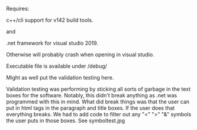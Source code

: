 Requires:

c++/cli support for v142 build tools.

and 

.net framework for visual studio 2019.

Otherwise will probably crash when opening in visual studio.

Executable file is available under /debug/


Might as well put the validation testing here.

Validation testing was performing by sticking all sorts of garbage in the text boxes for the software. Notably, this didn't break anything as .net was programmed with this in mind. What did break things was that the user can put in html tags in the paragraph and title boxes.
If the user does that everything breaks.
We had to add code to filter out any "<" ">" "&" symbols the user puts in those boxes. See symboltest.jpg